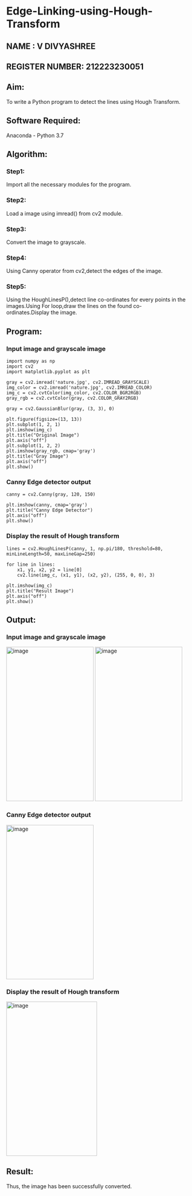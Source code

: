 # Edge-Linking-using-Hough-Transform

## NAME : V DIVYASHREE
## REGISTER NUMBER: 212223230051
## Aim:
To write a Python program to detect the lines using Hough Transform.

## Software Required:
Anaconda - Python 3.7

## Algorithm:
### Step1:
Import all the necessary modules for the program.

### Step2:
Load a image using imread() from cv2 module.

### Step3:
Convert the image to grayscale.

### Step4:
Using Canny operator from cv2,detect the edges of the image.

### Step5:
Using the HoughLinesP(),detect line co-ordinates for every points in the images.Using For loop,draw the lines on the found co-ordinates.Display the image.

## Program:
### Input image and grayscale image
```
import numpy as np
import cv2
import matplotlib.pyplot as plt

gray = cv2.imread('nature.jpg', cv2.IMREAD_GRAYSCALE)
img_color = cv2.imread('nature.jpg', cv2.IMREAD_COLOR)
img_c = cv2.cvtColor(img_color, cv2.COLOR_BGR2RGB)
gray_rgb = cv2.cvtColor(gray, cv2.COLOR_GRAY2RGB)

gray = cv2.GaussianBlur(gray, (3, 3), 0)

plt.figure(figsize=(13, 13))
plt.subplot(1, 2, 1)
plt.imshow(img_c)
plt.title("Original Image")
plt.axis("off")
plt.subplot(1, 2, 2)
plt.imshow(gray_rgb, cmap='gray')
plt.title("Gray Image")
plt.axis("off")
plt.show()
```
### Canny Edge detector output
```
canny = cv2.Canny(gray, 120, 150)

plt.imshow(canny, cmap='gray')
plt.title("Canny Edge Detector")
plt.axis("off")
plt.show()
```
### Display the result of Hough transform
```
lines = cv2.HoughLinesP(canny, 1, np.pi/180, threshold=80, minLineLength=50, maxLineGap=250)

for line in lines:
    x1, y1, x2, y2 = line[0]
    cv2.line(img_c, (x1, y1), (x2, y2), (255, 0, 0), 3)

plt.imshow(img_c)
plt.title("Result Image")
plt.axis("off")
plt.show()
```
## Output:

### Input image and grayscale image
<img width="231" height="409" alt="image" src="https://github.com/user-attachments/assets/a59d8f9f-ef0e-4de6-ac8d-687fcc8ba107" /> <img width="231" height="409" alt="image" src="https://github.com/user-attachments/assets/eaced0bb-1c04-45cf-a184-1488741f622a" />


### Canny Edge detector output
<img width="231" height="409" alt="image" src="https://github.com/user-attachments/assets/8bfee728-55df-460f-9851-d75b122e8e01" />

### Display the result of Hough transform
<img width="240" height="409" alt="image" src="https://github.com/user-attachments/assets/ff6d6fd0-dbd6-4f50-8d14-775d7ee89d12" />


## Result:
Thus, the image has been successfully converted.

